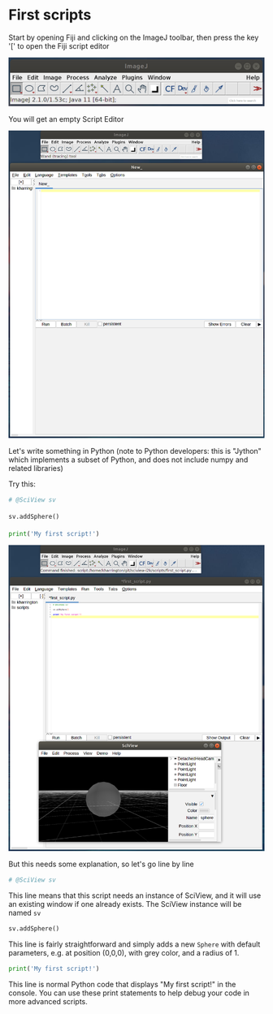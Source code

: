 # First scripts

Start by opening Fiji and clicking on the ImageJ toolbar, then press the key '\[' to open the Fiji script editor

![](../.gitbook/assets/imagej-toolbar.png)

You will get an empty Script Editor

![](../.gitbook/assets/script-editor.png)

Let's write something in Python \(note to Python developers: this is "Jython" which implements a subset of Python, and does not include numpy and related libraries\)

Try this:

```python
# @SciView sv

sv.addSphere()

print('My first script!')
```

![](../.gitbook/assets/script-add-sphere.png)

But this needs some explanation, so let's go line by line

```python
# @SciView sv
```

This line means that this script needs an instance of SciView, and it will use an existing window if one already exists. The SciView instance will be named `sv`

```python
sv.addSphere()
```

This line is fairly straightforward and simply adds a new `Sphere` with default parameters, e.g. at position \(0,0,0\), with grey color, and a radius of 1.

```python
print('My first script!')
```

This line is normal Python code that displays "My first script!" in the console. You can use these print statements to help debug your code in more advanced scripts.
